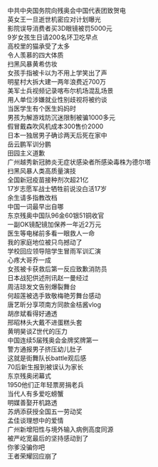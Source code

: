 中共中央国务院向残奥会中国代表团致贺电  
英女王一旦逝世机密应对计划曝光  
影院误导消费者买3D眼镜被罚5000元  
9岁女孩生日请200名环卫吃早点  
高校里的猫承受了太多  
令人羡慕的四大体质  
扫黑风暴黄希仿妆  
女孩手指被卡以为不用上学笑出了声  
明星村大拆大建一两年浪费近700万  
美军士兵视频记录喀布尔机场混乱场景  
用人单位涉嫌就业性别歧视将被约谈  
当医学生有个医生妈妈时  
男孩为解游戏防沉迷限制被骗1000多元  
假冒戴森吹风机成本300售价2000  
日本一独居男子确诊两天后死在家中  
岳云鹏军训分鹏  
田园主义道歉  
广州越秀新冠肺炎无症状感染者所感染毒株为德尔塔  
扫黑风暴人类高质量演技  
全国新冠疫苗接种剂次超21亿  
17岁志愿军战士牺牲前说没白活17岁  
余生请多指教改档  
中国一词最早出自哪  
东京残奥中国队96金60银51铜收官  
一副OK镜配镜加保养一年近2万元  
医生等电梯前多看一眼救人一命  
我的家庭地位被只鸟撼动了  
学校回应领导陪学生冒雨军训汇演  
心疼大哥乔一成  
女孩被卡获救后第一反应致歉消防员  
日本战犯供述刑讯赵一曼经过  
周洁琼发文告别爆裂舞台  
何超莲被选手致敬梅艳芳舞台感动  
唐艺昕分享项南方同款金桔酱vlog  
胡彦斌看得好通透  
邢昭林头大戴不进蛋糕头套  
黄明昊谈Z世代的压力  
中国连续5届残奥会金牌奖牌第一  
警方通报男子挤压幼儿肚子  
这就是街舞队长battle观后感  
70后新生报到被误认为家长  
东京残奥闭幕式  
1950他们正年轻票房捐老兵  
当代人有多爱吃螃蟹  
明媒善娶开机路透  
苏炳添获授全国五一劳动奖  
孟佳谈理想中的爱情  
广州新增阳性与境外输入病例高度同源  
被严屹宽最后的坚持感动到了  
你爹没骗你吧  
王者荣耀回应崩了  
